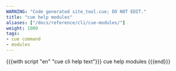 ```yaml
---
WARNING: "Code generated site_tool.cue; DO NOT EDIT."
title: "cue help modules"
aliases: ["/docs/reference/cli/cue-modules/"]
weight: 1000
tags:
- cue command
- modules
---
```


{{{with script "en" "cue cli help text"}}}
cue help modules
{{{end}}}
